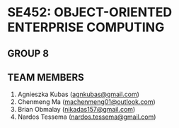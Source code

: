 # SE452: OBJECT-ORIENTED ENTERPRISE COMPUTING
## GROUP 8
## TEAM MEMBERS
1. Agnieszka Kubas (agnkubas@gmail.com)
2. Chenmeng Ma (machenmeng01@outlook.com)
3. Brian Obmalay (nikadas157@gmail.com)
4. Nardos Tessema (nardos.tessema@gmail.com)
